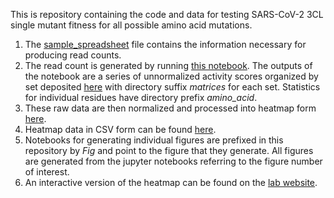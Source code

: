 This is repository containing the code and  data for testing SARS-CoV-2 3CL single mutant fitness for all possible amino acid mutations. 

1. The [sample_spreadsheet](https://github.com/ChavezResearchLab/3CL_protease_DMS/blob/main/sample_spreadsheet_RSA.csv) file contains the information necessary for producing read counts.  
2. The read count is generated by running [this notebook](https://github.com/ChavezResearchLab/3CL_protease_DMS/blob/main/Master_notebook_alignment_free_read_count.ipynb). The outputs of the notebook are a series of unnormalized activity scores organized by set deposited [here](https://github.com/ChavezResearchLab/3CL_protease_DMS/tree/main/Data) with directory suffix _matrices_ for each set. Statistics for individual residues have directory prefix _amino_acid_. 
3. These raw data are then normalized and processed into heatmap form [here](https://github.com/ChavezResearchLab/3CL_protease_DMS/blob/main/Fig2-Generate_heatmaps_with_glu_stop-codon_norm.ipynb). 
4. Heatmap data in CSV form can be found [here](https://github.com/ChavezResearchLab/3CL_protease_DMS/blob/main/CSVs/glu_gal_WT_stop_normalize.csv). 
5. Notebooks for generating individual figures are prefixed in this repository by _Fig_ and point to the figure that they generate. All figures are generated from the jupyter notebooks referring to the figure number of interest.
6. An interactive version of the heatmap can be found on the [lab website](https://chavezlab.com/).
